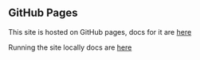 ## GitHub Pages

This site is hosted on GitHub pages, docs for it are [here](https://docs.github.com/en/pages)

Running the site locally docs are [here](https://docs.github.com/en/pages/setting-up-a-github-pages-site-with-jekyll/testing-your-github-pages-site-locally-with-jekyll)